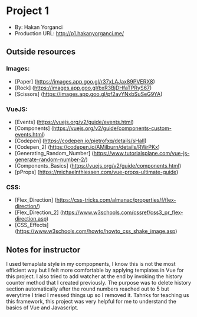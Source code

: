 # Project 1
+ By: Hakan Yorganci
+ Production URL: <http://p1.hakanyorganci.me/>

## Outside resources
### Images:
- [Paper] (https://images.app.goo.gl/r37xLAJax89PVERX8)
- [Rock] (https://images.app.goo.gl/bxR3BjDHfaTPRyS67)
- [Scissors] (https://images.app.goo.gl/pf2avYNxbSuSeG9YA)

### VueJS:
- [Events] (https://vuejs.org/v2/guide/events.html)
- [Components] (https://vuejs.org/v2/guide/components-custom-events.html)
- [Codepen] (https://codepen.io/pietrofxq/details/sHalI)
- [Codepen_2] (https://codepen.io/AMilburn/details/RWrPKx)
- [Generating_Random_Number] (https://www.tutorialsplane.com/vue-js-generate-random-number-2/)
- [Components_Basics] (https://vuejs.org/v2/guide/components.html)
- [pProps] (https://michaelnthiessen.com/vue-props-ultimate-guide)

### CSS:
- [Flex_Direction] (https://css-tricks.com/almanac/properties/f/flex-direction/)
- [Flex_Direction_2] (https://www.w3schools.com/cssref/css3_pr_flex-direction.asp)
- [CSS_Effects] (https://www.w3schools.com/howto/howto_css_shake_image.asp)

## Notes for instructor
I used temaplate style in my compopnents, I know this is not the most efficient way but I felt more comfortable by applying templates in Vue for this project. I also tried to add watcher at the end by invoking the history counter method that I created previously. The purpose was to delete history section automatically after the round numbers reached out to 5 but everytime I tried I messed things up so I removed it.
Tahnks for teaching us this framework, this project was very helpful for me to understand the basics of Vue and Javascript.